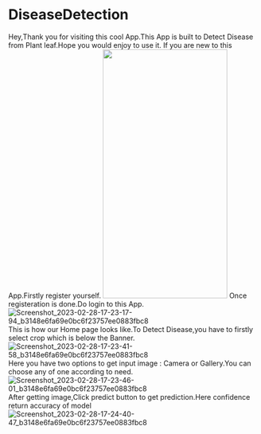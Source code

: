 # DiseaseDetection
Hey,Thank you for visiting this cool App.This App is built to Detect Disease from Plant leaf.Hope you would enjoy to use it.
If you are new to this App.Firstly register yourself.
<img src="https://user-images.githubusercontent.com/73284462/221853321-f111921a-5a83-457a-8a34-2df0d72cbe49.jpg" width="250" height="500">
Once registeration is done.Do login to this App.
![Screenshot_2023-02-28-17-23-17-94_b3148e6fa69e0bc6f23757ee0883fbc8](https://user-images.githubusercontent.com/73284462/221853260-73e366d3-72e1-4d7e-95c4-dd6279071cd6.jpg)
This is how our Home page looks like.To Detect Disease,you have to firstly select crop which is below the Banner.
![Screenshot_2023-02-28-17-23-41-58_b3148e6fa69e0bc6f23757ee0883fbc8](https://user-images.githubusercontent.com/73284462/221853361-450979c3-9404-4c01-8720-b7d69c8b2ea9.jpg)
Here you have two options to get input image : Camera or Gallery.You can choose any of one according to need.
![Screenshot_2023-02-28-17-23-46-01_b3148e6fa69e0bc6f23757ee0883fbc8](https://user-images.githubusercontent.com/73284462/221853388-045b37d7-fcc2-4c57-b918-baf697a13d65.jpg)
After getting image,Click predict button to get prediction.Here confidence return accuracy of model
![Screenshot_2023-02-28-17-24-40-47_b3148e6fa69e0bc6f23757ee0883fbc8](https://user-images.githubusercontent.com/73284462/221853556-b4498cd5-360f-4605-a959-240c507b73e8.jpg)
